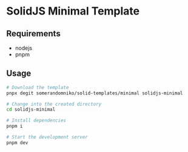 # SolidJS Minimal Template

## Requirements
- nodejs
- pnpm

## Usage

```sh
# Download the template 
pnpx degit somerandomniko/solid-templates/minimal solidjs-minimal

# Change into the created directory 
cd solidjs-minimal

# Install dependencies
pnpm i

# Start the development server
pnpm dev
```